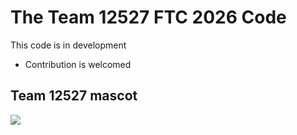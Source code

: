 # The Team 12527 FTC 2026 Code
This code is in development
* Contribution is welcomed
## Team 12527 mascot
![](https://i.ibb.co/Q7crMqb6/Weixin-Image-2025-09-22-205502-999.png)
